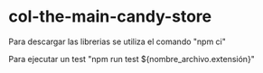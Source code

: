 # col-the-main-candy-store

Para descargar las librerias se utiliza el comando "npm ci"

Para ejecutar un test "npm run test ${nombre_archivo.extensión}"
